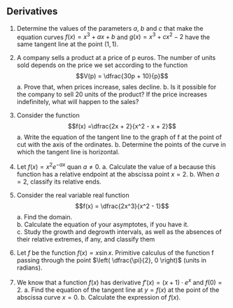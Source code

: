 ## Derivatives

1. Determine the values of the parameters $a$, $b$ and $c$ that make the equation curves $f(x) = x^3 + ax + b$ and $g(x) = x^3 + cx^2 - 2$
have the same tangent line at the point $(1, 1)$.

2. A company sells a product at a price of p euros. The number of units sold depends on the price we set according to the function
$$V(p) = \dfrac{30p + 10}{p}$$
a. Prove that, when prices increase, sales decline.
b. Is it possible for the company to sell 20 units of the product? If the price increases indefinitely, what will happen to the sales?

3. Consider the function
$$f(x) =\dfrac{2x + 2}{x^2 - x + 2}$$
a. Write the equation of the tangent line to the graph of f at the point of cut with the axis of the ordinates.
b. Determine the points of the curve in which the tangent line is horizontal.

4. Let $f(x) = x^2 e^{-ax}$ quan $a \ne 0$.
a. Calculate the value of a because this function has a relative endpoint at the abscissa point $x = 2$.
b. When $a = 2$, classify its relative ends.

5. Consider the real variable real function
$$f(x) = \dfrac{2x^3}{x^2 - 1}$$
a. Find the domain.  
b. Calculate the equation of your asymptotes, if you have it.  
c. Study the growth and degrowth intervals, as well as the absences of their relative extremes, if any, and classify them

6. Let $f$ be the function $f(x) = x \sin x$. Primitive calculus of the function f passing through the point $\left( \dfrac{\pi}{2}, 0 \right)$ (units in radians).

7. We know that a function $f(x)$ has derivative $f'(x) = (x + 1) \cdot e^x$ and $f(0) = 2$.
a. Find the equation of the tangent line at $y = f(x)$ at the point of the abscissa curve $x = 0$.
b. Calculate the expression of $f(x)$.
<!--stackedit_data:
eyJoaXN0b3J5IjpbLTc2MDQzMzc5OV19
-->